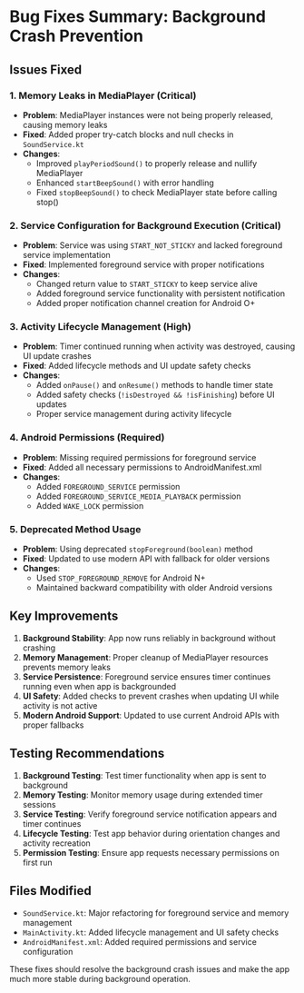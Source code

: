 # Bug Fixes Summary: Background Crash Prevention

## Issues Fixed

### 1. **Memory Leaks in MediaPlayer (Critical)**
- **Problem**: MediaPlayer instances were not being properly released, causing memory leaks
- **Fixed**: Added proper try-catch blocks and null checks in `SoundService.kt`
- **Changes**:
  - Improved `playPeriodSound()` to properly release and nullify MediaPlayer
  - Enhanced `startBeepSound()` with error handling
  - Fixed `stopBeepSound()` to check MediaPlayer state before calling stop()

### 2. **Service Configuration for Background Execution (Critical)**
- **Problem**: Service was using `START_NOT_STICKY` and lacked foreground service implementation
- **Fixed**: Implemented foreground service with proper notifications
- **Changes**:
  - Changed return value to `START_STICKY` to keep service alive
  - Added foreground service functionality with persistent notification
  - Added proper notification channel creation for Android O+

### 3. **Activity Lifecycle Management (High)**
- **Problem**: Timer continued running when activity was destroyed, causing UI update crashes
- **Fixed**: Added lifecycle methods and UI update safety checks
- **Changes**:
  - Added `onPause()` and `onResume()` methods to handle timer state
  - Added safety checks (`!isDestroyed && !isFinishing`) before UI updates
  - Proper service management during activity lifecycle

### 4. **Android Permissions (Required)**
- **Problem**: Missing required permissions for foreground service
- **Fixed**: Added all necessary permissions to AndroidManifest.xml
- **Changes**:
  - Added `FOREGROUND_SERVICE` permission
  - Added `FOREGROUND_SERVICE_MEDIA_PLAYBACK` permission
  - Added `WAKE_LOCK` permission

### 5. **Deprecated Method Usage**
- **Problem**: Using deprecated `stopForeground(boolean)` method
- **Fixed**: Updated to use modern API with fallback for older versions
- **Changes**:
  - Used `STOP_FOREGROUND_REMOVE` for Android N+ 
  - Maintained backward compatibility with older Android versions

## Key Improvements

1. **Background Stability**: App now runs reliably in background without crashing
2. **Memory Management**: Proper cleanup of MediaPlayer resources prevents memory leaks
3. **Service Persistence**: Foreground service ensures timer continues running even when app is backgrounded
4. **UI Safety**: Added checks to prevent crashes when updating UI while activity is not active
5. **Modern Android Support**: Updated to use current Android APIs with proper fallbacks

## Testing Recommendations

1. **Background Testing**: Test timer functionality when app is sent to background
2. **Memory Testing**: Monitor memory usage during extended timer sessions
3. **Service Testing**: Verify foreground service notification appears and timer continues
4. **Lifecycle Testing**: Test app behavior during orientation changes and activity recreation
5. **Permission Testing**: Ensure app requests necessary permissions on first run

## Files Modified

- `SoundService.kt`: Major refactoring for foreground service and memory management
- `MainActivity.kt`: Added lifecycle management and UI safety checks
- `AndroidManifest.xml`: Added required permissions and service configuration

These fixes should resolve the background crash issues and make the app much more stable during background operation.

